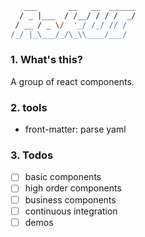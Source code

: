 ```bash 
   ___       __   __  ______
  / _ |___  / /__/ / / /  _/
 / __ / _ \/  '_/ /_/ // /  
/_/ |_\___/_/\_\\____/___/  
```
### 1. What's this?
A group of react components.

### 2. tools
- front-matter: parse yaml

### 3. Todos
- [ ] basic components
- [ ] high order components
- [ ] business components
- [ ] continuous integration
- [ ] demos